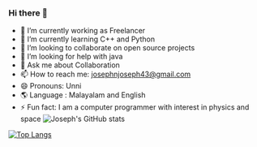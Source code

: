 ### Hi there 👋

- 🔭 I’m currently working as Freelancer
- 🌱 I’m currently learning C++ and Python
- 👯 I’m looking to collaborate on open source projects
- 🤔 I’m looking for help with java
- 💬 Ask me about Collaboration
- 📫 How to reach me: josephnjoseph43@gmail.com
- 😄 Pronouns: Unni
- 🌎 Language : Malayalam and English
- ⚡ Fun fact: I am a computer programmer with interest in physics and space
![Joseph's GitHub stats](https://github-readme-stats.vercel.app/api?username=its-joseph-230606&show_icons=true&theme=transparent)

[![Top Langs](https://github-readme-stats.vercel.app/api/top-langs/?username=its-joseph-230606)](https://github.com/its-joseph-230606/github-readme-stats)
<!--
**its-joseph-230606/its-joseph-230606** is a ✨ _special_ ✨ repository because its `README.md` (this file) appears on your GitHub profile.

Here are some ideas to get you started:

-->
